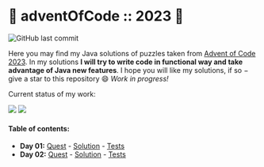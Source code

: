
# 🎄 adventOfCode :: 2023 🎄

![GitHub last commit](https://img.shields.io/github/last-commit/joajar/AdventOfCode2023)

Here you may find my Java solutions of puzzles taken from [Advent of Code 2023](https://adventofcode.com/2023).
In my solutions **I will try to write code in functional way and take advantage of Java new features**.
I hope you will like my solutions, if so &minus; give a star to this repository :smile: _Work in progress!_

Current status of my work:

![](https://badgen.net/badge/01/%E2%98%85%E2%98%85/blue)
![](https://badgen.net/badge/02/%E2%98%85%E2%98%85/blue)

#### Table of contents: ####

* **Day 01:** [Quest](https://adventofcode.com/2023/day/1) - [Solution](src/main/java/eu/joajar/aoc2023/solutions/Solution01.java) - [Tests](src/test/java/eu/joajar/aoc2023/solutions/Solution01Test.java)
* **Day 02:** [Quest](https://adventofcode.com/2023/day/2) - [Solution](src/main/java/eu/joajar/aoc2023/solutions/Solution02.java) - [Tests](src/test/java/eu/joajar/aoc2023/solutions/Solution02Test.java)



